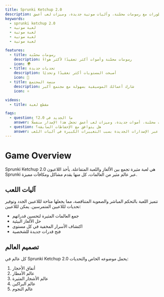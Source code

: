 ```yaml
---
title: Sprunki Ketchup 2.0
description: تستمر التطورات مع رسومات محسّنة، وآليات صوتية جديدة، وميزات لعب أعمق.
keywords:
  - sprunki ketchup 2.0
  - لعبة صوتية
  - لعبة صوتية
  - لعبة صوتية
  - لعبة صوتية

features:
  - title: رسومات محسّنة
    description: رسومات محسّنة وأصوات أكثر تعقيدًا لأكثر هواءً
    icon: 🌍
  - title: تحديات جديدة
    description: أصبحت المستويات أكثر تعقيدًا وتحديًا
    icon: 🧩
  - title: منصة المجتمع
    description: شارك أعمالك الموسيقية بسهولة مع مجتمع أكبر
    icon: ⭐

videos:
  - title: مقطع لعبة

faqs:
  - question: ما الجديد في 2.0؟
    answer: رسومات محسّنة، أصوات جديدة، وميزات لعب أعمق تجعل هذا الإصدار منفصلًا.
  - question: هل يتوافق مع الإحفاظات السابقة؟
    answer: قد يحتاج اللاعبون إلى إعادة البدء من جديد كون الإحفاظات من الإصدار الأصلي قد لا تتحمل عبر الإصدارات الجديدة بسبب التغييرات الكبيرة في آليات اللعب.
---
```


# Game Overview

Sprunki Ketchup 2.0 هي لعبة مثيرة تجمع بين الألغاز واللعبة المتفاعلة. يأخذ اللاعبون Sprunki عبر عالم مثير من العالمات، كل منها يقدم مشاكل ومكافآت مميزة.

## آليات اللعب

تتميز اللعبة بالتحكم المباشر والصعوبة المتناقصة، مما يجعلها متاحة لللاعبين الجدد وتوفير تحديات لللاعبين المتمرسين. يمكن لللاعبين:

- جمع العالمات المثيرة لتحسين قدراتهم
- حل الألغاز البيئية
- اكتشاف الأسرار المخفية في كل مستوى
- فتح قدرات جديدة للشخصية

## تصميم العالم

كل عالم في Sprunki Ketchup 2.0 يحمل موضوعه الخاص والتحديات:

1. أنفاق الأحجار
2. عالم الأمطار
3. عالم الأشجار المثيرة
4. عالم البراكين
5. عالم النجوم